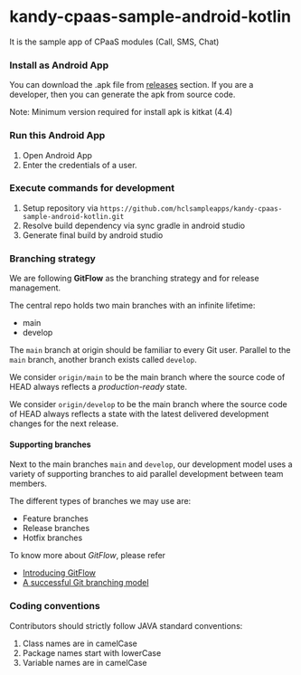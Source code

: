 # kandy-cpaas-sample-android-kotlin
It is the sample app of CPaaS modules (Call, SMS, Chat)

### Install as Android App
You can download the .apk file from [releases](https://github.com/hclsampleapps/kandy-cpaas-sample-android-kotlin/releases) section.
If you are a developer, then you can generate the apk from source code.

Note: Minimum version required for install apk is kitkat (4.4)

### Run this Android App
1. Open Android App
2. Enter the credentials of a user.

### Execute commands for development
1. Setup repository via `https://github.com/hclsampleapps/kandy-cpaas-sample-android-kotlin.git`
2. Resolve build dependency via sync gradle in android studio
3. Generate final build by android studio

### Branching strategy
We are following **GitFlow** as the branching strategy and for release management.

The central repo holds two main branches with an infinite lifetime:

- main
- develop

The `main` branch at origin should be familiar to every Git user. Parallel to the `main` branch, another branch exists called `develop`.

We consider `origin/main` to be the main branch where the source code of HEAD always reflects a *production-ready* state.

We consider `origin/develop` to be the main branch where the source code of HEAD always reflects a state with the latest delivered development changes for the next release.

#### Supporting branches
Next to the main branches `main` and `develop`, our development model uses a variety of supporting branches to aid parallel development between team members.

The different types of branches we may use are:

- Feature branches
- Release branches
- Hotfix branches

To know more about *GitFlow*, please refer

- [Introducing GitFlow](https://datasift.github.io/gitflow/IntroducingGitFlow.html)
- [A successful Git branching model](https://nvie.com/posts/a-successful-git-branching-model/)

### Coding conventions

Contributors should strictly follow JAVA standard conventions:

1. Class names are in camelCase
2. Package names start with lowerCase
3. Variable names are in camelCase

